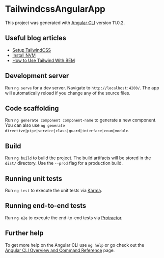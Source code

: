 # TailwindcssAngularApp

This project was generated with [Angular CLI](https://github.com/angular/angular-cli) version 11.0.2.

## Useful blog articles

* [Setup TailwindCSS](https://jacobneterer.medium.com/angular-and-tailwindcss-2388fb6e0bab)
* [Install NVM](https://jamesauble.medium.com/install-nvm-on-mac-with-brew-adb921fb92cc)
* [How to Use Tailwind With BEM](https://www.wearecogworks.com/blog/how-to-use-tailwind-with-bem/)

## Development server

Run `ng serve` for a dev server. Navigate to `http://localhost:4200/`. The app will automatically reload if you change any of the source files.

## Code scaffolding

Run `ng generate component component-name` to generate a new component. You can also use `ng generate directive|pipe|service|class|guard|interface|enum|module`.

## Build

Run `ng build` to build the project. The build artifacts will be stored in the `dist/` directory. Use the `--prod` flag for a production build.

## Running unit tests

Run `ng test` to execute the unit tests via [Karma](https://karma-runner.github.io).

## Running end-to-end tests

Run `ng e2e` to execute the end-to-end tests via [Protractor](http://www.protractortest.org/).

## Further help

To get more help on the Angular CLI use `ng help` or go check out the [Angular CLI Overview and Command Reference](https://angular.io/cli) page.
